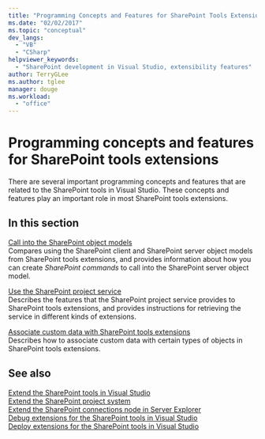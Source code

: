 ```yaml
---
title: "Programming Concepts and Features for SharePoint Tools Extensions | Microsoft Docs"
ms.date: "02/02/2017"
ms.topic: "conceptual"
dev_langs: 
  - "VB"
  - "CSharp"
helpviewer_keywords: 
  - "SharePoint development in Visual Studio, extensibility features"
author: TerryGLee
ms.author: tglee
manager: douge
ms.workload: 
  - "office"
---
```

# Programming concepts and features for SharePoint tools extensions
  There are several important programming concepts and features that are related to the SharePoint tools in Visual Studio. These concepts and features play an important role in most SharePoint tools extensions.  
  
## In this section
 [Call into the SharePoint object models](../sharepoint/calling-into-the-sharepoint-object-models.md)  
 Compares using the SharePoint client and SharePoint server object models from SharePoint tools extensions, and provides information about how you can create *SharePoint commands* to call into the SharePoint server object model.  
  
 [Use the SharePoint project service](../sharepoint/using-the-sharepoint-project-service.md)  
 Describes the features that the SharePoint project service provides to SharePoint tools extensions, and provides instructions for retrieving the service in different kinds of extensions.  
  
 [Associate custom data with SharePoint tools extensions](../sharepoint/associating-custom-data-with-sharepoint-tools-extensions.md)  
 Describes how to associate custom data with certain types of objects in SharePoint tools extensions.  
  
## See also
 [Extend the SharePoint tools in Visual Studio](../sharepoint/extending-the-sharepoint-tools-in-visual-studio.md)   
 [Extend the SharePoint project system](../sharepoint/extending-the-sharepoint-project-system.md)   
 [Extend the SharePoint connections node in Server Explorer](../sharepoint/extending-the-sharepoint-connections-node-in-server-explorer.md)   
 [Debug extensions for the SharePoint tools in Visual Studio](../sharepoint/debugging-extensions-for-the-sharepoint-tools-in-visual-studio.md)   
 [Deploy extensions for the SharePoint tools in Visual Studio](../sharepoint/deploying-extensions-for-the-sharepoint-tools-in-visual-studio.md)  
